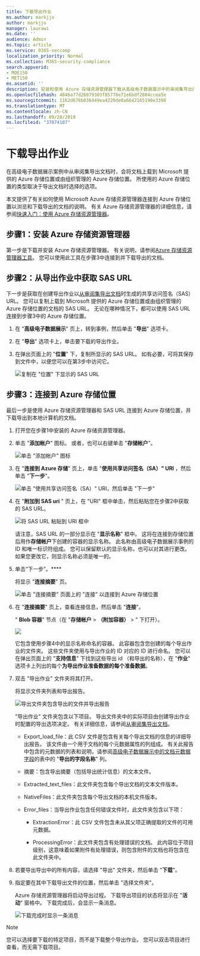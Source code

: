 ```yaml
---
title: 下载导出作业
ms.author: markjjo
author: markjjo
manager: laurawi
ms.date: ''
audience: Admin
ms.topic: article
ms.service: O365-seccomp
localization_priority: Normal
ms.collection: M365-security-compliance
search.appverid:
- MOE150
- MET150
ms.assetid: ''
description: 安装和使用 Azure 存储资源管理器下载从高级电子数据展示中的审阅集导出的文档。
ms.openlocfilehash: 4846a77d26079303f85778e71e6bdf2804ccea5e
ms.sourcegitcommit: 1162d676b036449ea4220de8a6642165190e3398
ms.translationtype: MT
ms.contentlocale: zh-CN
ms.lasthandoff: 09/20/2019
ms.locfileid: "37074107"
---
```

# <a name="download-export-jobs"></a>下载导出作业

在高级电子数据展示案例中从审阅集导出文档时，会将文档上载到 Microsoft 提供的 Azure 存储位置或由组织管理的 Azure 存储位置。 所使用的 Azure 存储位置的类型取决于导出文档时选择的选项。 

本文提供了有关如何使用 Microsoft Azure 存储资源管理器连接到 Azure 存储位置以浏览和下载导出的文档的说明。 有关 Azure 存储资源管理器的详细信息，请参阅[快速入门：使用 Azure 存储资源管理器](https://docs.microsoft.com/en-us/azure/storage/blobs/storage-quickstart-blobs-storage-explorer)。

## <a name="step-1-install-the-azure-storage-explorer"></a>步骤1：安装 Azure 存储资源管理器

第一步是下载并安装 Azure 存储资源管理器。 有关说明，请参阅[Azure 存储资源管理器工具](https://go.microsoft.com/fwlink/p/?LinkId=544842)。 您可以使用此工具在步骤3中连接到并下载导出的文档。

## <a name="step-2-obtain-the-sas-url-from-the-export-job"></a>步骤2：从导出作业中获取 SAS URL

下一步是获取在创建导出作业以[从审阅集导出文档](export-documents-from-review-set.md)时生成的共享访问签名（SAS） URL。 您可以复制上载到 Microsoft 提供的 Azure 存储位置或由组织管理的 Azure 存储位置的文档的 SAS URL。 无论在哪种情况下，都可以使用 SAS URL 连接到步骤3中的 Azure 存储位置。

1. 在 "**高级电子数据展示**" 页上，转到事例，然后单击 "**导出**" 选项卡。

2. 在 "**导出**" 选项卡上，单击要下载的导出作业。

3. 在弹出页面上的 "**位置**" 下，复制所显示的 SAS URL。 如有必要，可将其保存到文件中，以便您可以在第3步中访问它。
 
   ![复制在 "位置" 下显示的 SAS URL](./media/eDiscoExportJob.png)

## <a name="step-3-connect-to-the-azure-storage-location"></a>步骤3：连接到 Azure 存储位置

最后一步是使用 Azure 存储资源管理器和 SAS URL 连接到 Azure 存储位置，并下载导出到本地计算机的文档。

1.  打开您在步骤1中安装的 Azure 存储资源管理器。

2. 单击 "**添加帐户**" 图标。 或者，也可以右键单击 "**存储帐户**"。

   ![单击 "添加帐户" 图标](./media/AzureStorageConnect.png)

3.  在 "**连接到 Azure 存储**" 页上，单击 "**使用共享访问签名（SA）" URI** ，然后单击 "**下一步**"。

    ![单击 "使用共享访问签名（SA）" URI，然后单击 "下一步"](./media/AzureStorageConnect2.png)

4.  在 "**附加到 SAS uri** " 页上，在 "URI" 框中单击，然后粘贴您在步骤2中获取的 SAS URL。 

    ![将 SAS URL 粘贴到 URI 框中](./media/AzureStorageConnect3.png)

    请注意，SAS URL 的一部分显示在 "**显示名称**" 框中。 这将在连接到存储位置后用作**存储帐户**下创建的容器的显示名称。 此名称由高级电子数据展示事例的 ID 和唯一标识符组成。 您可以保留默认的显示名称，也可以对其进行更改。 如果您更改它，则显示名称必须是唯一的。

5.  单击“下一步”。****

    将显示 "**连接摘要**" 页。
   
    ![单击 "连接摘要" 页面上的 "连接" 以连接到 Azure 存储位置](./media/AzureStorageConnect4.png)

6. 在 "**连接摘要**" 页上，查看连接信息，然后单击 "**连接**"。 

    " **Blob 容器**" 节点（在 "**存储帐户** > **（附加容器）** \> " 下打开）。 

    ![](./media/AzureStorageConnect5.png)

    它包含使用步骤4中的显示名称命名的容器。 此容器包含您创建的每个导出作业的文件夹。 这些文件夹使用与导出作业的 ID 对应的 ID 进行命名。 您可以在弹出页面上的 "**支持信息**" 下找到这些导出 id （和导出的名称），在 "**作业**" 选项卡上列出的每个**为导出作业准备数据的每个准备数据**。

7. 双击 "导出作业" 文件夹将其打开。

   将显示文件夹列表和导出报告。
   
    ![导出文件夹包含导出的文件并导出报告](./media/AzureStorageConnect6.png)

   "导出作业" 文件夹包含以下项目。 导出文件夹中的实际项目由创建导出作业时配置的导出选项决定。 有关详细信息，请参阅[从审阅集导出文档](export-documents-from-review-set.md)。

    - Export_load_file：此 CSV 文件是包含有关每个导出文档的信息的详细导出报告。 该文件由一个用于文档的每个元数据属性的列组成。 有关此报告中包含的元数据的列表和说明，请参阅[高级电子数据展示中的文档元数据字段](document-metadata-fields.md)的表中的 "**导出的字段名称**" 列。
    
    - 摘要：包含导出摘要（包括导出统计信息）的文本文件。
    
    - Extracted_text_files：此文件夹包含每个导出文档的文本文件版本。
     
    - NativeFiles：此文件夹包含每个导出文档的本机文件版本。
    
    - Error_files：当导出作业包含任何错误文件时，此文件夹包含以下项： 
        
      - ExtractionError：此 CSV 文件包含未从其父项正确提取的文件的可用元数据。
        
      - ProcessingError：此文件夹包含有处理错误的文档。 此内容位于项目级别，这意味着如果附件有处理错误，则包含附件的文档也将包含在此文件夹中。
 
8. 若要导出导出中的所有内容，请选择 "导出" 文件夹，然后单击 "**下载**"。

9. 指定要在其中下载导出文件的位置，然后单击 "选择文件夹"。

    Azure 存储资源管理器将启动导出过程。 下载导出项目的状态将显示在 "**活动**" 窗格中。 下载完成后，会显示一条消息。

    ![下载完成时显示一条消息](./media/AzureStorageConnect8.png)

> [!NOTE]
> 您可以选择要下载的特定项目，而不是下载整个导出作业。 您可以双击项目进行查看，而无需下载项目。